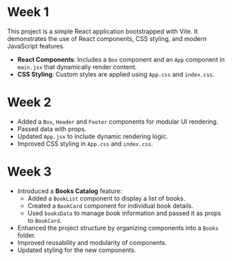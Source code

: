 # Week 1

This project is a simple React application bootstrapped with Vite.
It demonstrates the use of React components, CSS styling, and modern JavaScript features.

- **React Components**: Includes a `Box` component and an `App` component in `main.jsx` that dynamically render content.
- **CSS Styling**: Custom styles are applied using `App.css` and `index.css`.


# Week 2

- Added a `Box`, `Header` and `Footer` components for modular UI rendering.
- Passed data with props.
- Updated `App.jsx` to include dynamic rendering logic.
- Improved CSS styling in `App.css` and `index.css`.

# Week 3

- Introduced a **Books Catalog** feature:
  - Added a `BookList` component to display a list of books.
  - Created a `BookCard` component for individual book details.
  - Used `booksData` to manage book information and passed it as props to `BookCard`.
- Enhanced the project structure by organizing components into a `Books` folder.
- Improved reusability and modularity of components.
- Updated styling for the new components.
